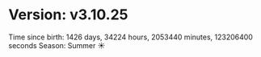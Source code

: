 # Version: v3.10.25
Time since birth: 1426 days, 34224 hours, 2053440 minutes, 123206400 seconds
Season: Summer ☀️
